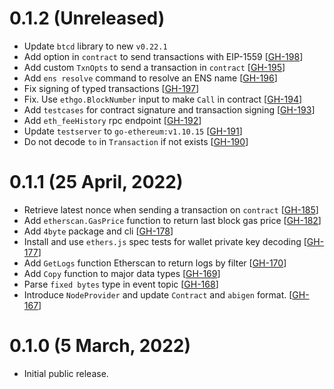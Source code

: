 
# 0.1.2 (Unreleased)

- Update `btcd` library to new `v0.22.1`
- Add option in `contract` to send transactions with EIP-1559 [[GH-198](https://github.com/umbracle/ethgo/issues/198)]
- Add custom `TxnOpts` to send a transaction in `contract` [[GH-195](https://github.com/umbracle/ethgo/issues/195)]
- Add `ens resolve` command to resolve an ENS name [[GH-196](https://github.com/umbracle/ethgo/issues/196)]
- Fix signing of typed transactions [[GH-197](https://github.com/umbracle/ethgo/issues/197)]
- Fix. Use `ethgo.BlockNumber` input to make `Call` in contract [[GH-194](https://github.com/umbracle/ethgo/issues/194)]
- Add `testcases` for contract signature and transaction signing [[GH-193](https://github.com/umbracle/ethgo/issues/193)]
- Add `eth_feeHistory` rpc endpoint [[GH-192](https://github.com/umbracle/ethgo/issues/192)]
- Update `testserver` to `go-ethereum:v1.10.15` [[GH-191](https://github.com/umbracle/ethgo/issues/191)]
- Do not decode `to` in `Transaction` if not exists [[GH-190](https://github.com/umbracle/ethgo/issues/190)]

# 0.1.1 (25 April, 2022)

- Retrieve latest nonce when sending a transaction on `contract` [[GH-185](https://github.com/umbracle/ethgo/issues/185)]
- Add `etherscan.GasPrice` function to return last block gas price [[GH-182](https://github.com/umbracle/ethgo/issues/182)]
- Add `4byte` package and cli [[GH-178](https://github.com/umbracle/ethgo/issues/178)]
- Install and use `ethers.js` spec tests for wallet private key decoding [[GH-177](https://github.com/umbracle/ethgo/issues/177)]
- Add `GetLogs` function Etherscan to return logs by filter [[GH-170](https://github.com/umbracle/ethgo/issues/170)]
- Add `Copy` function to major data types [[GH-169](https://github.com/umbracle/ethgo/issues/169)]
- Parse `fixed bytes` type in event topic [[GH-168](https://github.com/umbracle/ethgo/issues/168)]
- Introduce `NodeProvider` and update `Contract` and `abigen` format. [[GH-167](https://github.com/umbracle/ethgo/issues/167)]

# 0.1.0 (5 March, 2022)

- Initial public release.
